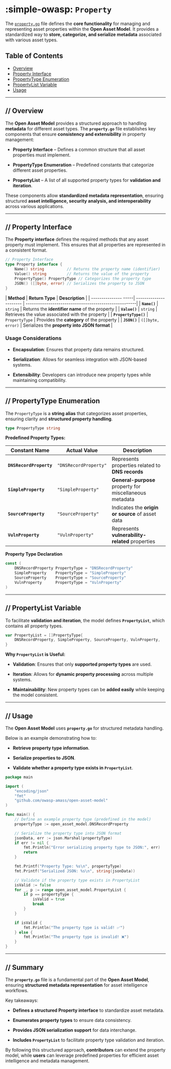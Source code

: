 # :simple-owasp: `Property`

The [`property.go`](https://github.com/owasp-amass/open-asset-model/blob/master/property.go) file defines the **core functionality** for managing and representing asset properties within the **Open Asset Model**. It provides a standardized way to **store, categorize, and serialize metadata** associated with various asset types.

## Table of Contents

- [Overview](#overview)
- [Property Interface](#property-interface)
- [PropertyType Enumeration](#propertytype-enumeration)
- [PropertyList Variable](#propertylist-variable)
- [Usage](#usage)

---

## **//** Overview

The **Open Asset Model** provides a structured approach to handling **metadata** for different asset types. The **`property.go`** file establishes key components that ensure **consistency and extensibility** in property management:

- **Property Interface** – Defines a common structure that all asset properties must implement.

- **PropertyType Enumeration** – Predefined constants that categorize different asset properties.

- **PropertyList** – A list of all supported property types for **validation and iteration**.

These components allow **standardized metadata representation**, ensuring structured **asset intelligence, security analysis, and interoperability** across various applications.

---

## **//** Property Interface

The **Property interface** defines the required methods that any asset property must implement. This ensures that all properties are represented in a consistent format.

```go
// Property Interface
type Property interface {
    Name() string          // Returns the property name (identifier)
    Value() string         // Returns the value of the property
    PropertyType() PropertyType // Categorizes the property type
    JSON() ([]byte, error) // Serializes the property to JSON
}
```

| **Method**           | **Return Type**        | **Description**                                       |
| --------------- -----| ---------------------- | ------------------------------------------------------|
| **`Name()`**         | `string`               | Returns the **identifier name** of the property       |
| **`Value()`**        | `string`               | Retrieves the value associated with the property      |
| **`PropertyType()`** | `PropertyType`         | Provides the **category** of the property             |
| **`JSON()`**         | `([]byte, error)`      | Serializes the **property into JSON format**          |

### Usage Considerations

- **Encapsulation**: Ensures that property data remains structured.

- **Serialization**: Allows for seamless integration with JSON-based systems.

- **Extensibility**: Developers can introduce new property types while maintaining compatibility.

---

## **//** PropertyType Enumeration

The `PropertyType` is a **string alias** that categorizes asset properties, ensuring clarity and **structured property handling**.

```go
type PropertyType string
```


**Predefined Property Types:**

| **Constant Name**         | **Actual Value**       | **Description**                                         |
| ------------------------- | -----------------------| --------------------------------------------------------|
| **`DNSRecordProperty`**   | `"DNSRecordProperty"`  | Represents properties related to **DNS records**        |
| **`SimpleProperty`**      | `"SimpleProperty"`     | **General-purpose** property for miscellaneous metadata |
| **`SourceProperty`**      | `"SourceProperty"`     | Indicates the **origin or source** of asset data        |
| **`VulnProperty`**        | `"VulnProperty"`       | Represents **vulnerability-related** properties         |


**Property Type Declaration**

```go
const (
    DNSRecordProperty PropertyType = "DNSRecordProperty"
    SimpleProperty    PropertyType = "SimpleProperty"
    SourceProperty    PropertyType = "SourceProperty"
    VulnProperty      PropertyType = "VulnProperty"
)
```

---

## **//** PropertyList Variable

To facilitate **validation and iteration**, the model defines **`PropertyList`**, which contains all property types.

```go
var PropertyList = []PropertyType{
    DNSRecordProperty, SimpleProperty, SourceProperty, VulnProperty,
}
```

**Why `PropertyList` is Useful:**

- **Validation**: Ensures that only **supported property types** are used.

- **Iteration**: Allows for **dynamic property processing** across multiple systems.

- **Maintainability**: New property types can be **added easily** while keeping the model consistent.

---

## **//** Usage

The **Open Asset Model** uses **`property.go`** for structured metadata handling. 

Below is an example demonstrating how to:

- **Retrieve property type information**.

- **Serialize properties to JSON**.

- **Validate whether a property type exists in `PropertyList`**.

```go
package main

import (
    "encoding/json"
    "fmt"
    "github.com/owasp-amass/open-asset-model"
)

func main() {
    // Define an example property type (predefined in the model)
    propertyType := open_asset_model.DNSRecordProperty

    // Serialize the property type into JSON format
    jsonData, err := json.Marshal(propertyType)
    if err != nil {
        fmt.Println("Error serializing property type to JSON:", err)
        return
    }

    fmt.Printf("Property Type: %s\n", propertyType)
    fmt.Printf("Serialized JSON: %s\n", string(jsonData))

    // Validate if the property type exists in PropertyList
    isValid := false
    for _, p := range open_asset_model.PropertyList {
        if p == propertyType {
            isValid = true
            break
        }
    }

    if isValid {
        fmt.Println("The property type is valid! ✅")
    } else {
        fmt.Println("The property type is invalid! ❌")
    }
}
```

---

## **//** Summary

The **`property.go`** file is a fundamental part of the **Open Asset Model**, ensuring **structured metadata representation** for asset intelligence workflows. 

Key takeaways:

- **Defines a structured Property interface** to standardize asset metadata.

- **Enumerates property types** to ensure data consistency.

- **Provides JSON serialization support** for data interchange.

- **Includes `PropertyList`** to facilitate property type validation and iteration.

By following this structured approach, **contributors** can extend the property model, while **users** can leverage predefined properties for efficient asset intelligence and metadata management.
